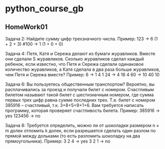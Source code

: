# python_course_gb

## HomeWork01

Задача 2: Найдите сумму цифр трехзначного числа.
Пример:
123 -> 6 (1 + 2 + 3)
#100 -> 1 (1 + 0 + 0)

Задача 4: Петя, Катя и Сережа делают из бумаги журавликов.
Вместе они сделали S журавликов.
Сколько журавликов сделал каждый ребенок, если известно,
что Петя и Сережа сделали одинаковое количество журавликов,
а Катя сделала в два раза больше журавликов, чем Петя и Сережа вместе?
Пример:
6 -> 1  4  1
24 -> 4  16  4
60 -> 10  40  10

Задача 6: Вы пользуетесь общественным транспортом?
Вероятно, вы расплачивались за проезд и получали билет с номером.
Счастливым билетом называют такой билет с шестизначным номером,
где сумма первых трех цифр равна сумме последних трех.
Т.е. билет с номером 385916 – счастливый, т.к. 3+8+5=9+1+6.
Вам требуется написать программу, которая проверяет счастливость билета.
Пример:
385916 -> yes
123456 -> no

Задача 8: Требуется определить, можно ли от шоколадки размером n × m долек отломить k долек,
если разрешается сделать один разлом по прямой между дольками
(то есть разломить шоколадку на два прямоугольника).
Пример:
3 2 4 -> yes
3 2 1 -> no